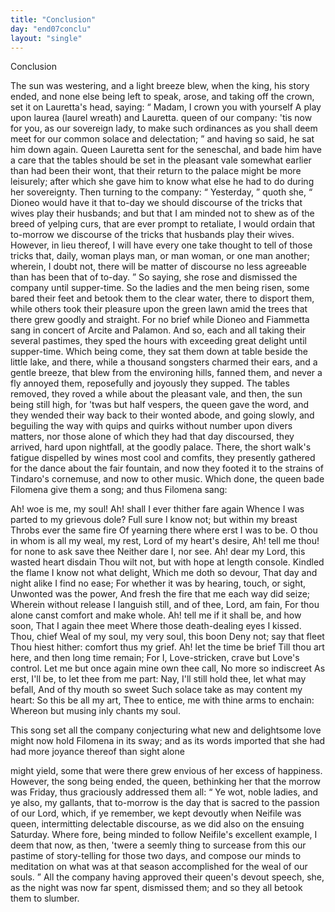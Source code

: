 ```yaml
---
title: "Conclusion"
day: "end07conclu"
layout: "single"
---
```

<html>
 <head>
 </head>
 <body>
  <div id="d07conclu" type="conclusion" who="author">
   <head>
    Conclusion
   </head>
   <p>
    <milestone id="p07970001"/>
    The sun was westering, and a light breeze blew,
when the king, his story ended, and none else being left to speak, arose, and taking off
the crown, set it on Lauretta's head, saying:
    <q direct="unspecified">
     Madam, I crown you with yourself
     <note>
      A
play upon
      <!--(i)-->
      laurea
      <!--(/i)-->
      (laurel wreath) and Lauretta.
     </note>
     queen of our
company: 'tis now for you, as our sovereign lady, to make such ordinances as you shall
deem meet for our common solace and delectation;
    </q>
    and having so said, he sat him
down again.
    <milestone id="p07970002"/>
    Queen Lauretta sent for the seneschal, and bade him have a care
that the tables should be set in the pleasant vale somewhat earlier than had been their
wont, that their return to the palace might be more leisurely; after which she gave him to
know what else he had to do during her sovereignty.
    <milestone id="p07970003"/>
    Then turning to the
company:
    <q direct="unspecified">
     Yesterday,
    </q>
    quoth she,
    <q direct="unspecified">
     Dioneo would have it that to-day we should
discourse of the tricks that wives play their husbands; and but that I am minded not to
shew as of the breed of yelping curs, that are ever prompt to retaliate, I would ordain
that to-morrow we discourse of the tricks that husbands play their wives.
     <milestone id="p07970004"/>
     However, in lieu thereof, I will have every one take thought to tell of those
tricks
     <pb n="173"/>
     that, daily, woman plays man, or man woman, or one man another;
wherein, I doubt not, there will be matter of discourse no less agreeable than has been
that of to-day.
    </q>
    So saying, she rose and dismissed the company until
supper-time.
    <milestone id="p07970005"/>
    So the ladies and the men being risen, some bared their feet and
betook them to the clear water, there to disport them, while others took their pleasure
upon the green lawn amid the trees that there grew goodly and straight.
    <milestone id="p07970006"/>
    For no
brief
while Dioneo and Fiammetta sang in concert of Arcite and Palamon.  And so, each and all
taking their several pastimes, they sped the hours with exceeding great delight until
supper-time. Which being come, they sat them down at table beside the little lake, and
there, while a thousand songsters charmed their ears, and a gentle breeze, that blew from
the environing hills, fanned them, and never a fly annoyed them, reposefully and joyously
they supped.
    <milestone id="p07970007"/>
    The tables removed, they roved a while about the pleasant vale,
and then, the sun being still high, for 'twas but half vespers, the queen gave the word,
and they wended their way back to their wonted abode, and going slowly, and beguiling the
way with quips and quirks without number upon divers matters, nor those alone of which
they had that day discoursed, they arrived, hard upon nightfall, at the goodly palace.
    <milestone id="p07970008"/>
    There, the short walk's fatigue dispelled by wines most cool and
comfits, they presently gathered for the dance about the fair fountain,
and now they footed it to the strains of Tindaro's cornemuse, and now to other
music.
    <milestone id="p07970009"/>
    Which done, the queen bade Filomena give them a song; and thus Filomena
sang:
   </p>
   <div3 type="song" who="filomena">
    <lg>
     <milestone id="p07970010"/>
     <l>
      Ah! woe
is me, my soul!
     </l>
     <l>
      Ah! shall I ever thither fare again
     </l>
     <l>
      Whence I
was parted to my grievous dole?
     </l>
    </lg>
    <lg>
     <milestone id="p07970011"/>
     <l>
      Full sure I know not; but
within my breast
     </l>
     <l>
      Throbs ever the same fire
     </l>
     <l>
      Of yearning there
where erst I was to be.
     </l>
     <l>
      O thou in whom is all my weal, my
rest,
     </l>
     <l>
      Lord of my heart's desire,
     </l>
     <l>
      Ah! tell me thou! for none
to ask save thee
     </l>
     <l>
      Neither dare I, nor see.
     </l>
     <l>
      Ah! dear my Lord,
this wasted heart disdain
     </l>
     <l>
      Thou wilt not, but with hope at length
console.
     </l>
    </lg>
    <pb n="174"/>
    <lg>
     <milestone id="p07970012"/>
     <l>
      Kindled the flame I know not what
delight,
     </l>
     <l>
      Which me doth so devour,
     </l>
     <l>
      That day and night alike I
find no ease;
     </l>
     <l>
      For whether it was by hearing, touch, or
sight,
     </l>
     <l>
      Unwonted was the power,
     </l>
     <l>
      And fresh the fire that me
each way did seize;
     </l>
     <l>
      Wherein without release
     </l>
     <l>
      I languish still,
and of thee, Lord, am fain,
     </l>
     <l>
      For thou alone canst comfort and make
whole.
     </l>
    </lg>
    <lg>
     <milestone id="p07970013"/>
     <l>
      Ah! tell me if it shall be, and how
soon,
     </l>
     <l>
      That I again thee meet
     </l>
     <l>
      Where those death-dealing eyes I
kissed. Thou, chief
     </l>
     <l>
      Weal of my soul, my very soul, this
boon
     </l>
     <l>
      Deny not; say that fleet
     </l>
     <l>
      Thou hiest hither: comfort thus
my grief.
     </l>
     <l>
      Ah! let the time be brief
     </l>
     <l>
      Till thou art here, and
then long time remain;
     </l>
     <l>
      For I, Love-stricken, crave but Love's
control.
     </l>
    </lg>
    <lg>
     <milestone id="p07970014"/>
     <l>
      Let me but once again mine own thee
call,
     </l>
     <l>
      No more so indiscreet
     </l>
     <l>
      As erst, I'll be, to let thee
from me part:
     </l>
     <l>
      Nay, I'll still hold thee, let what may
befall,
     </l>
     <l>
      And of thy mouth so sweet
     </l>
     <l>
      Such solace take as may
content my heart:
     </l>
     <l>
      So this be all my art,
     </l>
     <l>
      Thee to entice, me
with thine arms to enchain:
     </l>
     <l>
      Whereon but musing inly chants my
soul.
     </l>
    </lg>
   </div3>
   <p>
    <milestone id="p07970015"/>
    This song set all the company conjecturing what new and delightsome love might now hold
Filomena in its sway; and as its words imported that she had had more joyance thereof than
sight alone

might yield, some that were there grew envious of her excess of happiness.  However, the
song being ended, the queen, bethinking her that the morrow was Friday, thus graciously
addressed them all:
    <milestone id="p07970016"/>
    <q direct="unspecified">
     Ye wot, noble ladies, and ye also, my gallants, that
to-morrow is the day that is sacred to the passion of our Lord, which, if ye remember, we
kept devoutly when Neifile was queen, intermitting delectable discourse, as we did also on
the ensuing Saturday.
     <milestone id="p07970017"/>
     Where
     <pb n="175"/>
     fore, being minded to follow Neifile's
excellent example, I deem that now, as then, 'twere a seemly thing to surcease from this
our pastime of story-telling for those two days, and compose our minds to meditation on
what was at that season accomplished for the weal of our souls.
    </q>
    <milestone id="p07970018"/>
    All the
company having approved their queen's devout speech, she, as the night was now far spent,
dismissed them; and so they all betook them to slumber.
   </p>
  </div>
 </body>
</html>